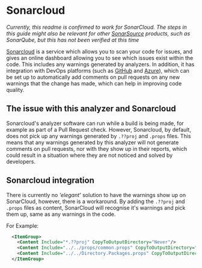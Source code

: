 # Sonarcloud
*Currently, this readme is confirmed to work for SonarCloud. The steps in this guide
might also be relevant for other [SonarSource](https://www.sonarsource.com) products,
such as SonarQube, but this has not been verified at this time*

[Sonarcloud](https://www.sonarsource.com/products/sonarcloud/) is a service which allows
you to scan your code for issues, and gives an online dashboard allowing you to see which
issues exist within the code. This includes any warnings generated by analyzers. In
addition, it has integration with DevOps platforms (such as [GitHub](https://github.com/)
and [Azure](https://dev.azure.com/)), which can be set up to automatically add comments
on pull requests on any new warnings that the change has made, which can help in improving
code quality.

## The issue with this analyzer and Sonarcloud
Sonarcloud's analyzer software can run while a build is being made, for example as part
of a Pull Request check. However, Sonarcloud, by default, does not pick up any warnings
generated by `.??proj` and `.props` files. This means that any warnings generated by this
 analyzer will not generate comments on pull requests, nor with they show up in their
reports, which could result in a situation where they are not noticed and solved by
developers.

## Sonarcloud integration
There is currently no *'elegant'* solution to have the warnings show up on SonarCloud,
however, there is a workaround. By adding the `.??proj` and `.props` files as content,
SonarCloud will recognise it's warnings and pick them up, same as any warnings in the
code.

For Example:
``` xml
  <ItemGroup>
    <Content Include="*.??proj" CopyToOutputDirectory="Never"/>
    <Content Include="../../props/common.props" CopyToOutputDirectory="Never" Link="Properties/common.props"/>
    <Content Include="../../Directory.Packages.props" CopyToOutputDirectory="Never" Link="Properties/Directory.Packages.props"/>
  </ItemGroup>
```
